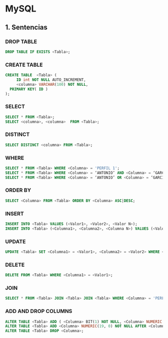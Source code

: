 # MySQL

## 1. Sentencias

### DROP TABLE
```sql
DROP TABLE IF EXISTS <Tabla>;
```
### CREATE TABLE
```sql
CREATE TABLE  <Tabla> (
     ID int NOT NULL AUTO_INCREMENT,
     <columna> VARCHAR(100) NOT NULL,
  PRIMARY KEY( ID )
);
```

### SELECT
```sql
SELECT * FROM <Tabla>; 
SELECT <columna>, <columna>  FROM <Tabla>; 
```

### DISTINCT
```sql
SELECT DISTINCT <columna> FROM <Tabla>; 
```

### WHERE 
```sql
SELECT * FROM <Tabla> WHERE <Columna> = 'PERFIL 1'; 
SELECT * FROM <Tabla> WHERE <Columna> = ‘ANTONIO’ AND <Columna> = ‘GARCIA’;
SELECT * FROM <Tabla> WHERE <Columna> = ‘ANTONIO’ OR <Columna> = ‘GARCIA’;
```

### ORDER BY 
```sql
SELECT <Columna> FROM <Tabla> ORDER BY <Columna> ASC|DESC;
```

### INSERT 
```sql
INSERT INTO <Tabla> VALUES (<Valor1>, <Valor2>, <Valor N>);
INSERT INTO <Tabla> (<Columna1>, <Columna2>, <Columna N>) VALUES (<Valor1>, <Valor2>, <Valor N>);
```

### UPDATE
```sql
UPDATE <Tabla> SET <Columna1> = <Valor1>, <Columna2> = <Valor2> WHERE <Columna3> = <Valor3>;
```

### DELETE
```sql
DELETE FROM <Tabla> WHERE <Columna1> = <Valor1>;
```

### JOIN 
```sql
SELECT * FROM <Tabla> JOIN <Tabla> JOIN <Tabla> WHERE <Columna> = 'PERFIL 1'; 
```

### ADD AND DROP COLUMNS 
```sql
ALTER TABLE <Tabla> ADD ( <Columna> BIT(1) NOT NULL, <Columna> NUMERIC(19, 0)); 
ALTER TABLE <Tabla> ADD <Columna> NUMERIC(19, 0) NOT NULL AFTER <Columna>; 
ALTER TABLE <Tabla> DROP <Columna>; 
```
